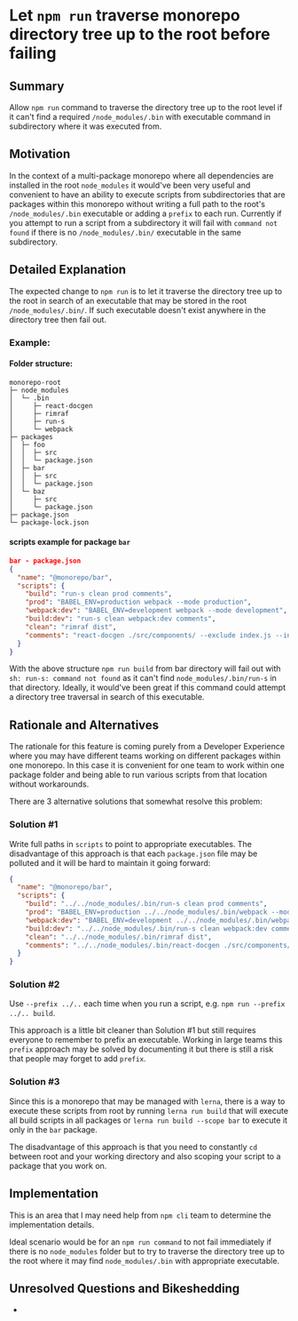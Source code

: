 # Let `npm run` traverse monorepo directory tree up to the root before failing

## Summary

Allow `npm run` command to traverse the directory tree up to the root level if it can't find a required `/node_modules/.bin` with executable command in subdirectory where it was executed from.

## Motivation

In the context of a multi-package monorepo where all dependencies are installed in the root `node_modules` it would've been very useful and convenient to have an ability to execute scripts from subdirectories that are packages within this monorepo without writing a full path to the root's `/node_modules/.bin` executable or adding a `prefix` to each run. Currently if you attempt to run a script from a subdirectory it will fail with `command not found` if there is no `/node_modules/.bin/` executable in the same subdirectory.

## Detailed Explanation

The expected change to `npm run` is to let it traverse the directory tree up to the root in search of an executable that may be stored in the root `/node_modules/.bin/`. If such executable doesn't exist anywhere in the directory tree then fail out.

### Example:

#### Folder structure:

```
monorepo-root
├─ node_modules
│  └─ .bin
│     ├─ react-docgen
│     ├─ rimraf
│     ├─ run-s
│     └─ webpack
├─ packages
│  ├─ foo
│  │  ├─ src
│  │  └─ package.json
│  ├─ bar
│  │  ├─ src
│  │  └─ package.json
│  └─ baz
│     ├─ src
│     └─ package.json
├─ package.json
└─ package-lock.json
```

#### scripts example for package `bar`

```json
bar - package.json
{
  "name": "@monorepo/bar",
  "scripts": {
    "build": "run-s clean prod comments",
    "prod": "BABEL_ENV=production webpack --mode production",
    "webpack:dev": "BABEL_ENV=development webpack --mode development",
    "build:dev": "run-s clean webpack:dev comments",
    "clean": "rimraf dist",
    "comments": "react-docgen ./src/components/ --exclude index.js --include Examples"
  }
}
```

With the above structure `npm run build` from bar directory will fail out with `sh: run-s: command not found` as it can't find `node_modules/.bin/run-s` in that directory.
Ideally, it would've been great if this command could attempt a directory tree traversal in search of this executable.

## Rationale and Alternatives

The rationale for this feature is coming purely from a Developer Experience where you may have different teams working on different packages within one monorepo. In this case it is convenient for one team to work within one package folder and being able to run various scripts from that location without workarounds.

There are 3 alternative solutions that somewhat resolve this problem:

### Solution #1

Write full paths in `scripts` to point to appropriate executables. The disadvantage of this approach is that each `package.json` file may be polluted and it will be hard to maintain it going forward:

```json
{
  "name": "@monorepo/bar",
  "scripts": {
    "build": "../../node_modules/.bin/run-s clean prod comments",
    "prod": "BABEL_ENV=production ../../node_modules/.bin/webpack --mode production",
    "webpack:dev": "BABEL_ENV=development ../../node_modules/.bin/webpack --mode development",
    "build:dev": "../../node_modules/.bin/run-s clean webpack:dev comments",
    "clean": "../../node_modules/.bin/rimraf dist",
    "comments": "../../node_modules/.bin/react-docgen ./src/components/ --exclude index.js --include Examples"
  }
}
```

### Solution #2

Use `--prefix ../..` each time when you run a script, e.g. `npm run --prefix ../.. build`.

This approach is a little bit cleaner than Solution #1 but still requires everyone to remember to prefix an executable. Working in large teams this `prefix` approach may be solved by documenting it but there is still a risk that people may forget to add `prefix`.

### Solution #3

Since this is a monorepo that may be managed with `lerna`, there is a way to execute these scripts from root by running `lerna run build` that will execute all build scripts in all packages or `lerna run build --scope bar` to execute it only in the `bar` package.

The disadvantage of this approach is that you need to constantly `cd` between root and your working directory and also scoping your script to a package that you work on.


## Implementation

This is an area that I may need help from `npm cli` team to determine the implementation details.

Ideal scenario would be for an `npm run command` to not fail immediately if there is no `node_modules` folder but to try to traverse the directory tree up to the root where it may find `node_modules/.bin` with appropriate executable.

## Unresolved Questions and Bikeshedding

-
